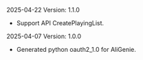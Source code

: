 2025-04-22 Version: 1.1.0
- Support API CreatePlayingList.


2025-04-07 Version: 1.0.0
- Generated python oauth2_1.0 for AliGenie.

